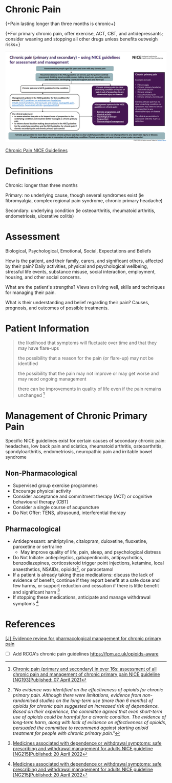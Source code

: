 # Chronic Pain

{+Pain lasting longer than three months is chronic+}

{+For primary chronic pain, offer exercise, ACT, CBT, and antidepressants; consider weaning and stopping all other drugs unless benefits outweigh risks+}

![](attachments/NICE-chronic-pain.png)

[Chronic Pain NICE Guidelines](attachments/NICE-chronic-pain-2021.pdf)

# Definitions

Chronic: longer than three months

Primary: no underlying cause, though several syndromes exist (ie fibromyalgia, complex regional pain syndrome, chronic primary headache)

Secondary: underlying condition (ie osteoarthritis, rheumatoid arthritis, endometriosis, ulcerative colitis)

# Assessment

Biological, Psychological, Emotional, Social, Expectations and Beliefs

How is the patient, and their family, carers, and significant others, affected by their pain? Daily activities, physical and psychological wellbeing, stressful life events, substance misuse, social interaction, employment, housing, and other social concerns.

What are the patient's strengths? Views on living well, skills and techniques for managing their pain.

What is their understanding and belief regarding their pain? Causes, prognosis, and outcomes of possible treatments.

# Patient Information

> the likelihood that symptoms will fluctuate over time and that they may have flare-ups
>
> the possibility that a reason for the pain (or flare-up) may not be identified
>
> the possibility that the pain may not improve or may get worse and may need ongoing management
>
> there can be improvements in quality of life even if the pain remains unchanged [^NG193]

# Management of Chronic **Primary** Pain

Specific NICE guidelines exist for certain causes of secondary chronic pain: headaches, low back pain and sciatica, rheumatoid arthritis, osteoarthritis, spondyloarthritis, endometriosis, neuropathic pain and irritable bowel syndrome

## Non-Pharmacological

- Supervised group exercise programmes
- Encourage physical activity
- Consider acceptance and commitment therapy (ACT) or cognitive behavioural therapy (CBT)
- Consider a single course of acupuncture
- Do Not Offer: TENS, ultrasound, interferential therapy

## Pharmacological

- Antidepressant: amitriptyline, citalopram, duloxetine, fluoxetine, paroxetine or sertraline
    - May improve quality of life, pain, sleep, and psychological distress
- Do Not Initiate: antiepileptics, gabapentinoids, antipsychotics, benzodiazepines, corticosteroid trigger point injections, ketamine, local anaesthetics, NSAIDs, opioids[^opioid], or paracetamol
- If a patient is already taking these medications: discuss the lack of evidence of benefit, continue if they report benefit at a safe dose and few harms, or support reduction and cessation if there is little benefit and significant harm [^NG215]
- If stopping these medications, anticipate and manage withdrawal symptoms [^NG215]

# References

[^NG193]: [Chronic pain (primary and secondary) in over 16s: assessment of all chronic pain and management of chronic primary pain NICE guideline \[NG193\]Published: 07 April 2021](https://www.nice.org.uk/guidance/ng193)

[^NG215]: [Medicines associated with dependence or withdrawal symptoms: safe prescribing and withdrawal management for adults
NICE guideline [NG215]Published: 20 April 2022](https://www.nice.org.uk/guidance/ng215/chapter/Recommendations)

[^opioid]: _"No evidence was identified on the effectiveness of opioids for chronic primary pain. Although there were limitations, evidence from non-randomised studies on the long-term use (more than 6 months) of opioids for chronic pain suggested an increased risk of dependence. Based on their experience, the committee agreed that even short-term use of opioids could be harmful for a chronic condition. The evidence of long‑term harm, along with lack of evidence on effectiveness of opioids, persuaded the committee to recommend against starting opioid treatment for people with chronic primary pain."_

[[J] Evidence review for pharmacological
management for chronic primary pain
](https://www.nice.org.uk/guidance/ng193/evidence/j-pharmacological-management-for-chronic-primary-pain-pdf-326591532181)

- [ ] Add RCOA's chronic pain guidelines
https://fpm.ac.uk/opioids-aware
